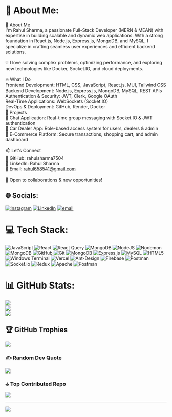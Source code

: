 # 💫 About Me:
🚀 About Me<br>I'm Rahul Sharma, a passionate Full-Stack Developer (MERN & MEAN) with expertise in building scalable and dynamic web applications. With a strong foundation in React.js, Node.js, Express.js, MongoDB, and MySQL, I specialize in crafting seamless user experiences and efficient backend solutions.<br><br>💡 I love solving complex problems, optimizing performance, and exploring new technologies like Docker, Socket.IO, and cloud deployments.<br><br>🔥 What I Do<br>Frontend Development: HTML, CSS, JavaScript, React.js, MUI, Tailwind CSS<br>Backend Development: Node.js, Express.js, MongoDB, MySQL, REST APIs<br>Authentication & Security: JWT, Clerk, Google OAuth<br>Real-Time Applications: WebSockets (Socket.IO)<br>DevOps & Deployment: GitHub, Render, Docker<br>🌟 Projects<br>🔹 Chat Application: Real-time group messaging with Socket.IO & JWT authentication<br>🔹 Car Dealer App: Role-based access system for users, dealers & admin<br>🔹 E-Commerce Platform: Secure transactions, shopping cart, and admin dashboard<br><br>📫 Let's Connect<br>🔗 GitHub: rahulsharma7504<br>🔗 LinkedIn: Rahul Sharma<br>📧 Email: rahul658541@gmail.com<br><br>🚀 Open to collaborations & new opportunities!


## 🌐 Socials:
[![Instagram](https://img.shields.io/badge/Instagram-%23E4405F.svg?logo=Instagram&logoColor=white)](https://instagram.com/https://www.instagram.com/native__inspiration/) [![LinkedIn](https://img.shields.io/badge/LinkedIn-%230077B5.svg?logo=linkedin&logoColor=white)](https://linkedin.com/in/https://www.linkedin.com/in/rahul-sharma-aa6b61247/) [![email](https://img.shields.io/badge/Email-D14836?logo=gmail&logoColor=white)](mailto:rahul658541@gmail.com) 

# 💻 Tech Stack:
![JavaScript](https://img.shields.io/badge/javascript-%23323330.svg?style=plastic&logo=javascript&logoColor=%23F7DF1E) ![React](https://img.shields.io/badge/react-%2320232a.svg?style=plastic&logo=react&logoColor=%2361DAFB) ![React Query](https://img.shields.io/badge/-React%20Query-FF4154?style=plastic&logo=react%20query&logoColor=white) ![MongoDB](https://img.shields.io/badge/MongoDB-%234ea94b.svg?style=plastic&logo=mongodb&logoColor=white) ![NodeJS](https://img.shields.io/badge/node.js-6DA55F?style=plastic&logo=node.js&logoColor=white) ![Nodemon](https://img.shields.io/badge/NODEMON-%23323330.svg?style=plastic&logo=nodemon&logoColor=%BBDEAD) ![MongoDB](https://img.shields.io/badge/MongoDB-%234ea94b.svg?style=plastic&logo=mongodb&logoColor=white) ![GitHub](https://img.shields.io/badge/github-%23121011.svg?style=plastic&logo=github&logoColor=white) ![Git](https://img.shields.io/badge/git-%23F05033.svg?style=plastic&logo=git&logoColor=white) ![MongoDB](https://img.shields.io/badge/MongoDB-%234ea94b.svg?style=plastic&logo=mongodb&logoColor=white) ![Express.js](https://img.shields.io/badge/express.js-%23404d59.svg?style=plastic&logo=express&logoColor=%2361DAFB) ![MySQL](https://img.shields.io/badge/mysql-4479A1.svg?style=plastic&logo=mysql&logoColor=white) ![HTML5](https://img.shields.io/badge/html5-%23E34F26.svg?style=plastic&logo=html5&logoColor=white) ![Windows Terminal](https://img.shields.io/badge/Windows%20Terminal-%234D4D4D.svg?style=plastic&logo=windows-terminal&logoColor=white) ![Vercel](https://img.shields.io/badge/vercel-%23000000.svg?style=plastic&logo=vercel&logoColor=white) ![Ant-Design](https://img.shields.io/badge/-AntDesign-%230170FE?style=plastic&logo=ant-design&logoColor=white) ![Firebase](https://img.shields.io/badge/firebase-a08021?style=plastic&logo=firebase&logoColor=ffcd34) ![Postman](https://img.shields.io/badge/Postman-FF6C37?style=plastic&logo=postman&logoColor=white) ![Socket.io](https://img.shields.io/badge/Socket.io-black?style=plastic&logo=socket.io&badgeColor=010101) ![Redux](https://img.shields.io/badge/redux-%23593d88.svg?style=plastic&logo=redux&logoColor=white) ![Apache](https://img.shields.io/badge/apache-%23D42029.svg?style=plastic&logo=apache&logoColor=white) ![Postman](https://img.shields.io/badge/Postman-FF6C37?style=plastic&logo=postman&logoColor=white)
# 📊 GitHub Stats:
![](https://github-readme-stats.vercel.app/api?username=rahulsharma7504&theme=ambient_gradient&hide_border=false&include_all_commits=false&count_private=false)<br/>
![](https://github-readme-streak-stats.herokuapp.com/?user=rahulsharma7504&theme=ambient_gradient&hide_border=false)<br/>
![](https://github-readme-stats.vercel.app/api/top-langs/?username=rahulsharma7504&theme=ambient_gradient&hide_border=false&include_all_commits=false&count_private=false&layout=compact)

## 🏆 GitHub Trophies
![](https://github-profile-trophy.vercel.app/?username=rahulsharma7504&theme=radical&no-frame=false&no-bg=false&margin-w=4)

### ✍️ Random Dev Quote
![](https://quotes-github-readme.vercel.app/api?type=horizontal&theme=radical)

### 🔝 Top Contributed Repo
![](https://github-contributor-stats.vercel.app/api?username=rahulsharma7504&limit=5&theme=dark&combine_all_yearly_contributions=true)

---
[![](https://visitcount.itsvg.in/api?id=rahulsharma7504&icon=0&color=0)](https://visitcount.itsvg.in)

<!-- Proudly created with GPRM ( https://gprm.itsvg.in ) -->
